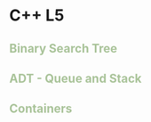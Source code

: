# C++ L5

## <span style="color: #A9C399;">**Binary Search Tree**</span>

## <span style="color: #A9C399;">**ADT - Queue and Stack**</span>

## <span style="color: #A9C399;">**Containers**</span>